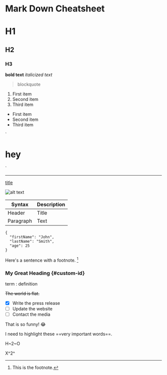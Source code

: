 # Mark Down Cheatsheet
# H1
## H2
### H3

**bold text**
*italicized text*
> blockquote

1. First item
2. Second item
3. Third item

- First item
- Second item
- Third item

`
<html>
<head>
</head>
<body>
  <h1>hey</h1>
</body>
</html>
`

---

[title](https://www.example.com)

![alt text](image.jpg)



| Syntax | Description |
| ----------- | ----------- |
| Header | Title |
| Paragraph | Text |


```
{
  "firstName": "John",
  "lastName": "Smith",
  "age": 25
}
```

Here's a sentence with a footnote. [^1]

[^1]: This is the footnote.


### My Great Heading {#custom-id}

term
: definition

~~The world is flat.~~

- [x] Write the press release
- [ ] Update the website
- [ ] Contact the media

That is so funny! :joy:

I need to highlight these ==very important words==.

H~2~O

X^2^
 
